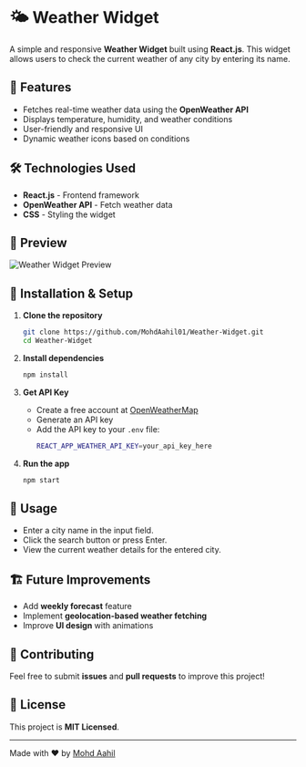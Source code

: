 # 🌤 Weather Widget

A simple and responsive **Weather Widget** built using **React.js**. This widget allows users to check the current weather of any city by entering its name.

## 🚀 Features
- Fetches real-time weather data using the **OpenWeather API**
- Displays temperature, humidity, and weather conditions
- User-friendly and responsive UI
- Dynamic weather icons based on conditions

## 🛠 Technologies Used
- **React.js** - Frontend framework
- **OpenWeather API** - Fetch weather data
- **CSS** - Styling the widget

## 📸 Preview
![Weather Widget Preview](your_image_link_here)

## 🔧 Installation & Setup

1. **Clone the repository**
   ```sh
   git clone https://github.com/MohdAahil01/Weather-Widget.git
   cd Weather-Widget
   ```

2. **Install dependencies**
   ```sh
   npm install
   ```

3. **Get API Key**
   - Create a free account at [OpenWeatherMap](https://openweathermap.org/)
   - Generate an API key
   - Add the API key to your `.env` file:
     ```sh
     REACT_APP_WEATHER_API_KEY=your_api_key_here
     ```

4. **Run the app**
   ```sh
   npm start
   ```

## 📌 Usage
- Enter a city name in the input field.
- Click the search button or press Enter.
- View the current weather details for the entered city.

## 🏗 Future Improvements
- Add **weekly forecast** feature
- Implement **geolocation-based weather fetching**
- Improve **UI design** with animations

## 🤝 Contributing
Feel free to submit **issues** and **pull requests** to improve this project!

## 📜 License
This project is **MIT Licensed**.

---
Made with ❤️ by [Mohd Aahil](https://github.com/MohdAahil01)
